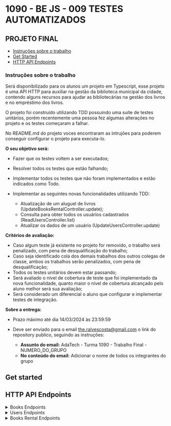 # 1090 - BE JS - 009 TESTES AUTOMATIZADOS

## PROJETO FINAL

- [Instruções sobre o trabalho](#instruções-sobre-o-trabalho)
- [Get Started](#get-started)
- [HTTP API Endpoints](#http-api-endpoints)

### Instruções sobre o trabalho

Será disponibilizado para os alunos um projeto em Typescript, esse projeto é uma API HTTP para auxiliar na gestão da biblioteca municipal da cidade, contendo alguns recursos para ajudar as bibliotecárias na gestão dos livros e no empréstimo dos livros.

O projeto foi construído utilizando TDD possuindo uma suíte de testes unitários, porém recentemente uma pessoa fez algumas alterações no projeto e os testes começaram a falhar. 

No README.md do projeto voces encontraram as intrujões para poderem conseguir configurar o projeto para executa-lo.

**O seu objetivo será:**

- Fazer que os testes voltem a ser executados; 
- Resolver todos os testes que estão falhando; 
- Implementar todos os testes que não foram implementados e estão indicados como Todo.
- Implementar as seguintes novas funcionalidades utilizando TDD:
  
  - Atualização de um aluguel de livros (UpdateBooksRentalController.update);
  - Consulta para obter todos os usuários cadastrados (ReadUsersController.list)
  - Atualizar os dados de um usuário (UpdateUsersController.update)

**Critérios de avaliação:**

- Caso algum teste já existente no projeto for removido, o trabalho será penalizado, com pena de desqualificação do trabalho;
- Caso seja identificado cola dos demais trabalhos dos outros colegas de classe, ambos os trabalhos serão penalizados, com pena de desqualificação;
- Todos os testes unitários devem estar passando;
- Será avaliado o nível de cobertura de teste que foi implementado da nova funcionalidade, quanto maior o nível de cobertura alcançado pelo aluno melhor será sua avaliação;
- Será considerado um diferencial o aluno que configurar e implementar testes de integração.

**Sobre a entrega:**

- Prazo máximo até dia 14/03/2024 às 23:59:59
- Deve ser enviado para o email the.ralvescosta@gmail.com o link do repository publico, seguindo as instruções:

  - **Assunto do email:** AdaTech - Turma 1090 - Trabalho Final - NUMERO_DO_GRUPO
  - **No conteúdo do email:** Adicionar o nome de todos os integrantes do grupo

## Get started


## HTTP API Endpoints

<details>

<summary>Books Endpoints</summary>

### POST /v1/books

**Criar uma Nova Entrada de Livro**

Este endpoint permite criar uma nova entrada de livro no sistema. Você deve fornecer detalhes sobre o livro, incluindo seu título, subtítulo, editora, data de publicação e autores.

**HTTP Request**

- Method: POST
- URL: localhost:3000/v1/books
- Headers:
  - Content-Type: application/json

**Payload**

O corpo da requisição deve ser um objeto JSON contendo os seguintes campos:

- title (string): O título do livro.
- subtitle (string): O subtítulo do livro.
- publishing_company (string): O nome da editora.
- published_at (string): A data de publicação no formato ISO 8601 (YYYY-MM-DDTHH:MM:SS.sssZ).
- authors (string): Os autores do livro.

**Example Request**

```curl
  curl --location --request POST 'localhost:3000/v1/books' \
  --header 'Content-Type: application/json' \
  --data '{
      "title": "Nakfa Intelligent Awesome",
      "subtitle": "Chair programming productize Books maroon",
      "publishing_company": "Powlowski, Hackett and Bogan",
      "published_at": "2024-03-03T14:21:28.179Z",
      "authors": "authors"
  }'
```

### GET /v1/books/:id

**Consultar Detalhes de um Livro Específico**

Este endpoint permite consultar os detalhes de um livro específico no sistema utilizando seu identificador único (ID).

**Requisição HTTP**

- Método: GET
- URL: localhost:3000/v1/books/{id}
  - Substitua {id} pelo ID único do livro que deseja consultar.
- Cabeçalhos
  - Não são necessários cabeçalhos específicos para esta requisição.

**Exemplo de Requisição**

Para consultar os detalhes do livro com o ID 6de35865-9584-4c2e-bb30-65be53e62907, utilize a seguinte requisição curl:

```curl
curl --location --request GET 'localhost:3000/v1/books/6de35865-9584-4c2e-bb30-65be53e62907'
```

**Resposta**

A resposta será um objeto JSON contendo detalhes completos do livro, incluindo título, subtítulo, editora, data de publicação e autores.

### GET /v1/books

**Consultar Lista de Livros**

Este endpoint permite consultar a lista completa de livros disponíveis no sistema. Você pode usar este endpoint para obter uma visão geral de todos os livros registrados.

**Requisição HTTP**

- Método: GET
- URL: localhost:3000/v1/books
- Cabeçalhos
  - Não são necessários cabeçalhos específicos para esta requisição.

**Exemplo de Requisição**

Para consultar a lista completa de livros, utilize a seguinte requisição curl:

```curl
curl --location --request GET 'localhost:3000/v1/books'
```

**Resposta**

A resposta será um array de objetos JSON, cada um contendo detalhes de um livro específico, incluindo título, subtítulo, editora, data de publicação e autores.

### PUT /v1/books/:id

**Atualizar Detalhes de um Livro Específico**

Este endpoint permite atualizar os detalhes de um livro específico no sistema utilizando seu identificador único (ID). Você pode modificar o título, subtítulo, editora, data de publicação e autores do livro.

**Requisição HTTP**

- Método: PUT
- URL: localhost:3000/v1/books/{id}
  - Substitua {id} pelo ID único do livro que deseja atualizar.
- Cabeçalhos
  - Content-Type: application/json

**Payload**

O corpo da requisição deve ser um objeto JSON contendo um ou mais dos seguintes campos que deseja atualizar:

- title (string): O novo título do livro.
- subtitle (string): O novo subtítulo do livro.
- publishing_company (string): O novo nome da editora.
- published_at (string): A nova data de publicação no formato ISO 8601 (YYYY-MM-DDTHH:MM:SS.sssZ).
- authors (string): Os novos autores do livro.

**Exemplo de Requisição**

Para atualizar os detalhes do livro com o ID 6de35865-9584-4c2e-bb30-65be53e62907, utilize a seguinte requisição curl:

```curl
curl --location --request PUT 'localhost:3000/v1/books/6de35865-9584-4c2e-bb30-65be53e62907' \
--header 'Content-Type: application/json' \
--data '{
    "title": "Fantastic bypassing Unbranded RAM",
    "subtitle": "RSS Rubber",
    "publishing_company": "White and Sons",
    "published_at": "2024-03-03T14:34:14.507Z",
    "authors": "authors"
}'
```

**Resposta**

A resposta será um objeto JSON contendo os detalhes atualizados do livro.

### DELETE /v1/books/:id

**Excluir um Livro Específico**

Este endpoint permite excluir um livro específico do sistema utilizando seu identificador único (ID). Esta ação é irreversível e deve ser usada com cautela.

**Requisição HTTP**

- Método: DELETE
- URL: localhost:3000/v1/books/{id}
  - Substitua {id} pelo ID único do livro que deseja excluir.
- Cabeçalhos
  - Não são necessários cabeçalhos específicos para esta requisição.

**Exemplo de Requisição**

Para excluir o livro com o ID 6de35865-9584-4c2e-bb30-65be53e62907, utilize a seguinte requisição curl:

```curl
curl --location --request DELETE 'localhost:3000/v1/books/6de35865-9584-4c2e-bb30-65be53e62907'
```

</details>

<details>

<summary>Users Endpoints</summary>

### POST /v1/users

**Criar um Novo Usuário**

Este endpoint permite criar um novo usuário no sistema. Você deve fornecer detalhes sobre o usuário, incluindo seu nome e e-mail.

**Requisição HTTP**

- Método: POST
- URL: localhost:3000/v1/users
- Cabeçalhos:
  - Content-Type: application/json

**Payload**

O corpo da requisição deve ser um objeto JSON contendo os seguintes campos:

- name (string): O nome completo do usuário.
- email (string): O endereço de e-mail do usuário.

**Exemplo de Requisição**

Para criar um novo usuário com o nome "Rudolph Gibson" e o e-mail "Carmela10@gmail.com", utilize a seguinte requisição curl:

```curl
curl --location --request POST 'localhost:3000/v1/users' \
--header 'Content-Type: application/json' \
--data-raw '{
    "name": "Rudolph Gibson",
    "email": "Carmela10@gmail.com"
}'
```

**Resposta**

A resposta será um objeto JSON contendo os detalhes do usuário recém-criado, incluindo um ID único gerado pelo sistema, nome e e-mail.

### GET /v1/users/:id

**Consultar Detalhes de um Usuário Específico**

Este endpoint permite consultar os detalhes de um usuário específico no sistema utilizando seu identificador único (ID).

**Requisição HTTP**

- Método: GET
- URL: localhost:3000/v1/users/{id}
  - Substitua {id} pelo ID único do usuário que deseja consultar.
- Cabeçalhos
  - Não são necessários cabeçalhos específicos para esta requisição.

**Exemplo de Requisição**

Para consultar os detalhes do usuário com o ID 1d4995fb-dd71-4f87-b2c2-0b888563ef25, utilize a seguinte requisição curl:

```curl
curl --location --request GET 'localhost:3000/v1/users/1d4995fb-dd71-4f87-b2c2-0b888563ef25'
```

**Resposta**

A resposta será um objeto JSON contendo detalhes do usuário, incluindo ID, nome e endereço de e-mail.

### GET /v1/users

**Consultar Lista de Usuários**

Este endpoint permite consultar a lista completa de usuários registrados no sistema. Você pode usar este endpoint para obter uma visão geral de todos os usuários.

- Requisição HTTP
- Método: GET
- URL: localhost:3000/v1/users
- Cabeçalhos
  - Não são necessários cabeçalhos específicos para esta requisição.

**Exemplo de Requisição**

Para consultar a lista completa de usuários, utilize a seguinte requisição curl:

```curl
curl --location --request GET 'localhost:3000/v1/users'
```

**Resposta**

A resposta será um array de objetos JSON, cada um contendo detalhes de um usuário específico, incluindo ID, nome e endereço de e-mail.

### UPDATE /v1/users/:id

**Atualizar Detalhes de um Usuário Específico**

Este endpoint permite atualizar os detalhes de um usuário específico no sistema utilizando seu identificador único (ID). Você pode modificar o nome e o e-mail do usuário.

**Requisição HTTP**

- Método: PUT
- URL: localhost:3000/v1/users/{id}
  - Substitua {id} pelo ID único do usuário que deseja atualizar.
- Cabeçalhos
  - Content-Type: application/json

**Payload**

O corpo da requisição deve ser um objeto JSON contendo os campos que deseja atualizar:

- name (string): O novo nome do usuário.
- email (string): O novo endereço de e-mail do usuário.

**Exemplo de Requisição**

Para atualizar os detalhes do usuário com o ID 0c8c9fe0-f35f-4b0d-8570-0cb8f1238c5c, utilize a seguinte requisição curl:

```curl
curl --location --request PUT 'localhost:3000/v1/users/0c8c9fe0-f35f-4b0d-8570-0cb8f1238c5c' \
--header 'Content-Type: application/json' \
--data-raw '{
    "name": "Person 1",
    "email": "person@email.com"
}'
```

**Resposta**

A resposta será um objeto JSON contendo os detalhes atualizados do usuário.

</details>


<details>

<summary>Books Rental Endpoints</summary>

</details>